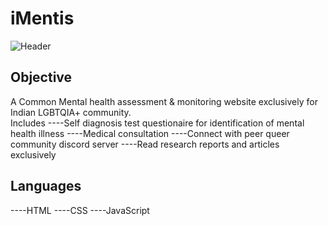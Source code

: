 # iMentis
![Header](https://github.com/krishnan166/iMentis/blob/main/index.png)
## Objective
A Common Mental health assessment & monitoring website exclusively for Indian LGBTQIA+ community.<br>
Includes 
----Self diagnosis test questionaire for identification of mental health illness
----Medical consultation
----Connect with peer queer community discord server
----Read research reports and articles exclusively 
## Languages
----HTML
----CSS
----JavaScript

